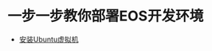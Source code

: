 # 一步一步教你部署EOS开发环境

- [安装Ubuntu虚拟机](https://github.com/zhenggenwang/StepByStepInstallEOS/blob/master/Install%20Ubuntu.md)
